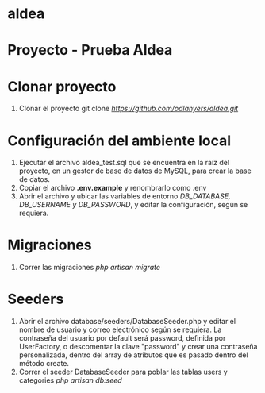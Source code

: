# aldea
# Proyecto - Prueba Aldea

# Clonar proyecto
1. Clonar el proyecto git clone <i>https://github.com/odlanyers/aldea.git</i>

# Configuración del ambiente local
1. Ejecutar el archivo aldea_test.sql que se encuentra en la raíz del proyecto, en un gestor de base de datos de MySQL, para crear la base de datos.
2. Copiar el archivo <b>.env.example</b> y renombrarlo como .env
3. Abrir el archivo y ubicar las variables de entorno <i>DB_DATABASE, DB_USERNAME y DB_PASSWORD</i>, y editar la configuración, según se requiera.

# Migraciones
1. Correr las migraciones <i>php artisan migrate</i>

# Seeders
1. Abrir el archivo database/seeders/DatabaseSeeder.php y editar el nombre de usuario y correo electrónico según se requiera. La contraseña del usuario por default será password, definida por UserFactory, o descomentar la clave "password" y crear una contraseña personalizada, dentro del array de atributos que es pasado dentro del método create.
2. Correr el seeder DatabaseSeeder para poblar las tablas users y categories <i>php artisan db:seed</i>
